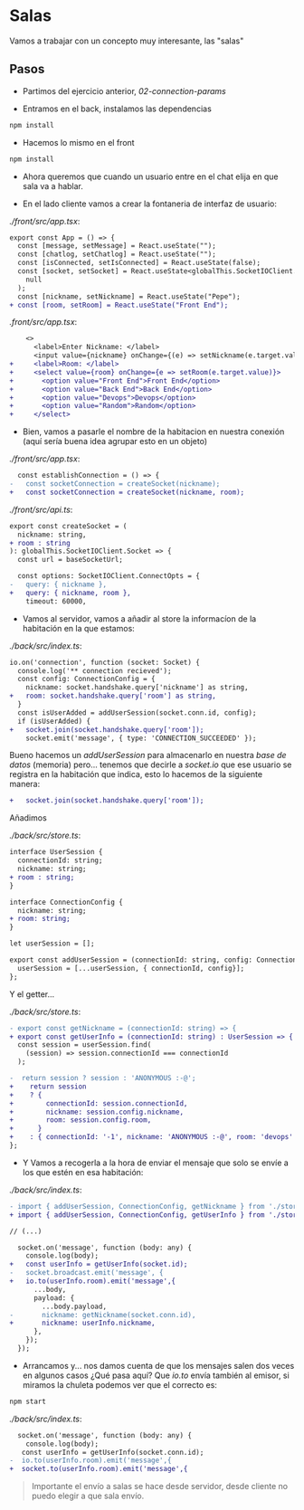 # Salas

Vamos a trabajar con un concepto muy interesante, las "salas"

## Pasos

- Partimos del ejercicio anterior, _02-connection-params_

- Entramos en el back, instalamos las dependencias

```bash
npm install
```

- Hacemos lo mismo en el front

```bash
npm install
```

- Ahora queremos que cuando un usuario entre en el chat elija en que sala va a hablar.

- En el lado cliente vamos a crear la fontaneria de interfaz de usuario:

_./front/src/app.tsx_:

```diff
export const App = () => {
  const [message, setMessage] = React.useState("");
  const [chatlog, setChatlog] = React.useState("");
  const [isConnected, setIsConnected] = React.useState(false);
  const [socket, setSocket] = React.useState<globalThis.SocketIOClient.Socket>(
    null
  );
  const [nickname, setNickname] = React.useState("Pepe");
+ const [room, setRoom] = React.useState("Front End");
```

_.front/src/app.tsx_:

```diff
    <>
      <label>Enter Nickname: </label>
      <input value={nickname} onChange={(e) => setNickname(e.target.value)} />
+     <label>Room: </label>
+     <select value={room} onChange={e => setRoom(e.target.value)}>
+       <option value="Front End">Front End</option>
+       <option value="Back End">Back End</option>
+       <option value="Devops">Devops</option>
+       <option value="Random">Random</option>
+     </select>
```

- Bien, vamos a pasarle el nombre de la habitacion en nuestra conexión (aquí sería buena idea agrupar esto en un objeto)

_./front/src/app.tsx_:

```diff
  const establishConnection = () => {
-   const socketConnection = createSocket(nickname);
+   const socketConnection = createSocket(nickname, room);
```

_./front/src/api.ts_:

```diff
export const createSocket = (
  nickname: string,
+ room : string
): globalThis.SocketIOClient.Socket => {
  const url = baseSocketUrl;

  const options: SocketIOClient.ConnectOpts = {
-   query: { nickname },
+   query: { nickname, room },
    timeout: 60000,
```

- Vamos al servidor, vamos a añadir al store la informacíon de la habitación en la que estamos:

_./back/src/index.ts_:

```diff
io.on('connection', function (socket: Socket) {
  console.log('** connection recieved');
  const config: ConnectionConfig = {
    nickname: socket.handshake.query['nickname'] as string,
+   room: socket.handshake.query['room'] as string,
  }
  const isUserAdded = addUserSession(socket.conn.id, config);
  if (isUserAdded) {
+   socket.join(socket.handshake.query['room']);
    socket.emit('message', { type: 'CONNECTION_SUCCEEDED' });
```

Bueno hacemos un _addUserSession_ para almacenarlo en nuestra _base de datos_ (memoria) pero... tenemos que decirle a _socket.io_ que ese usuario se registra en la habitación que indica, esto lo hacemos de la siguiente manera:

```diff
+   socket.join(socket.handshake.query['room']);
```

Añadimos

_./back/src/store.ts_:

```diff
interface UserSession {
  connectionId: string;
  nickname: string;
+ room : string;
}

interface ConnectionConfig {
  nickname: string;
+ room: string;
}

let userSession = [];

export const addUserSession = (connectionId: string, config: ConnectionConfig) => {
  userSession = [...userSession, { connectionId, config}];
};
```

Y el getter...

_./back/src/store.ts_:

```diff
- export const getNickname = (connectionId: string) => {
+ export const getUserInfo = (connectionId: string) : UserSession => {
  const session = userSession.find(
    (session) => session.connectionId === connectionId
  );

-  return session ? session : 'ANONYMOUS :-@';
+    return session
+    ? {
+        connectionId: session.connectionId,
+        nickname: session.config.nickname,
+        room: session.config.room,
+      }
+    : { connectionId: '-1', nickname: 'ANONYMOUS :-@', room: 'devops' };
};
```

- Y Vamos a recogerla a la hora de enviar el mensaje que solo se envíe a los que estén en esa habitación:

_./back/src/index.ts_:

```diff
- import { addUserSession, ConnectionConfig, getNickname } from './store';
+ import { addUserSession, ConnectionConfig, getUserInfo } from './store';

// (...)

  socket.on('message', function (body: any) {
    console.log(body);
+   const userInfo = getUserInfo(socket.id);
-   socket.broadcast.emit('message', {
+   io.to(userInfo.room).emit('message',{
      ...body,
      payload: {
        ...body.payload,
-       nickname: getNickname(socket.conn.id),
+       nickname: userInfo.nickname,
      },
    });
  });
```

- Arrancamos y... nos damos cuenta de que los mensajes salen dos veces en algunos casos ¿Qué pasa aquí?
  Que _io.to_ envía también al emisor, si miramos la chuleta podemos ver que el correcto es:

```bash
npm start
```

_./back/src/index.ts_:

```diff
  socket.on('message', function (body: any) {
    console.log(body);
   const userInfo = getUserInfo(socket.conn.id);
-  io.to(userInfo.room).emit('message',{
+  socket.to(userInfo.room).emit('message',{
```

> Importante el envío a salas se hace desde servidor, desde cliente no puedo elegir a que sala envío.
